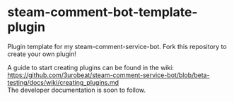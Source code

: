 # steam-comment-bot-template-plugin
Plugin template for my steam-comment-service-bot. Fork this repository to create your own plugin!

A guide to start creating plugins can be found in the wiki: https://github.com/3urobeat/steam-comment-service-bot/blob/beta-testing/docs/wiki/creating_plugins.md  
The developer documentation is soon to follow.